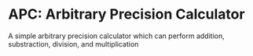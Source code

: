 APC: Arbitrary Precision Calculator
===================================
A simple arbitrary precision calculator which can perform addition, substraction, division, and multiplication

